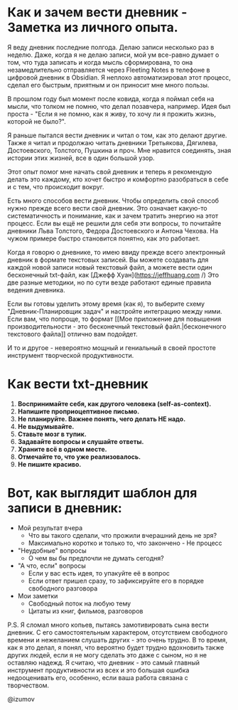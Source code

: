 
# Как и зачем вести дневник - Заметка из личного опыта.

Я веду дневник последние полгода. Делаю записи несколько раз в неделю. Даже, когда я не делаю записи, мой ум все-равно думает о том, что туда записать и когда мысль сформирована, то она незамедлительно отправляется через Fleeting Notes в телефоне в цифровой дневник в Obsidian. Я неплохо автоматизировал этот процесс, сделал его быстрым, приятным и он приносит мне много пользы.

В прошлом году был момент после ковида, когда я поймал себя на мысли, что толком не помню, что делал позавчера, например. Идея был проста - "Если я не помню, как я живу, то хочу ли я прожить жизнь, которой не было?".

Я раньше пытался вести дневник и читал о том, как это делают другие. Также я читал и продолжаю читать дневники Третьякова, Дягилева, Достоевского, Толстого, Пушкина и проч. Мне нравится соединять, зная истории этих жизней, все в один большой узор.

Этот опыт помог мне начать свой дневник и теперь я рекомендую делать это каждому, кто хочет быстро и комфортно разобраться в себе и с тем, что происходит вокруг.

Есть много способов вести дневник. Чтобы определить свой способ нужно прежде всего вести свой дневник. Это означает какую-то систематичность и понимание, как и зачем тратить энергию на этот процесс. Если вы ещё не решили для себя эти вопросы, то почитайте дневники Льва Толстого, Федора Достоевского и Антона Чехова. На чужом примере быстро становится понятно, как это работает.

Когда я говорю о дневнике, то имею ввиду прежде всего электронный дневник в формате текстовых записей. Вы можете создавать для каждой новой записи новый текстовый файл, а можете вести один бесконечный txt-файл, как [Джефф Хуан](https://jeffhuang.com /) Это две разные методики, но по сути везде работают единые правила ведения дневника.

Если вы готовы уделить этому время (как я), то выберите схему "Дневник-Планировщик задач" и настройте интеграцию между ними.
Если вам, что попроще, то формат [[Мое приложение для повышения производительности - это бесконечный текстовый файл.|бесконечного текстового файла]] отлично вам подойдет.

И то и другое - невероятно мощный и гениальный в своей простоте инструмент творческой продуктивности.

# Как вести txt-дневник

1. **Воспринимайте себя, как другого человека (self-as-context).**
2. **Напишите проприоцептивное письмо.**
3. **Не планируйте. Важнее понять, чего делать НЕ надо.**
4. **Не выдумывайте.**
5. **Ставьте мозг в тупик.**
7. **Задавайте вопросы и слушайте ответы.**
8. **Храните всё в одном месте.**
9. **Отмечайте то, что уже реализовалось.**
10. **Не пишите красиво.**

# Вот, как выглядит шаблон для записи в дневник:
- Мой результат вчера
	- Что вы такого сделали, что прожили вчерашний день не зря?
	- Максимально коротко и только то, что закончено - Не процесс
- "Неудобные" вопросы
	- О чем вы бы предпочли не думать сегодня?
- "А что, если" вопросы
	- Если у вас есть идея, то упакуйте её в вопрос
	- Если ответ пришел сразу, то зафиксируйте его в порядке свободного разговора
- Мои заметки
	- Свободный поток на любую тему
	- Цитаты из книг, фильмов, разговоров

P.S. Я сломал много копьев, пытаясь замотивировать сына вести дневник. С его самостоятельным характером, отсутствием свободного времени и нежеланием слушать других - это очень трудно. В то время, как я это делал, я понял, что вероятно будет трудно вдохновить также других людей, если я не могу сделать это даже с сыном, но я не оставляю надежд. Я считаю, что дневник - это самый главный инструмент продуктивности из всех и это большая ошибка недооценивать его, особенно, если ваша работа связана с творчеством.

@izumov